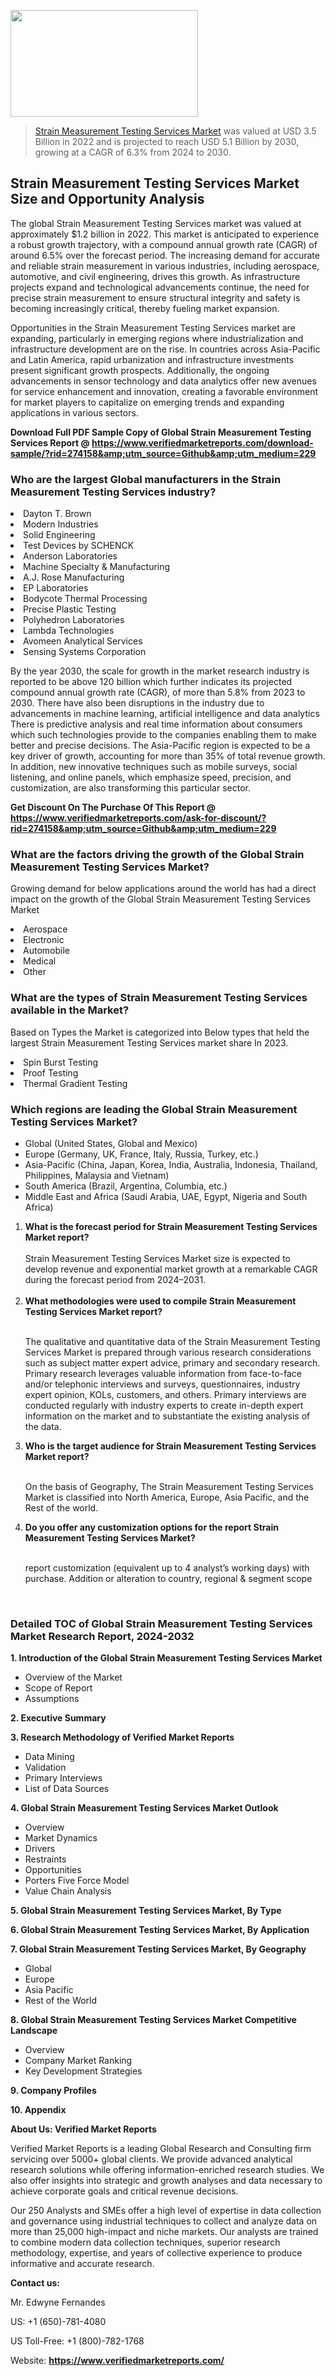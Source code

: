<img src="https://ffe5etoiles.com/wp-content/uploads/2024/12/MST1-300x171.png" alt="" width="300" height="171" class="alignnone size-medium wp-image-20088" /><blockquote><p><p><a href="https://www.verifiedmarketreports.com/download-sample/?rid=274158&utm_source=Github&utm_medium=229" target="_blank">Strain Measurement Testing Services Market</a> was valued at USD 3.5 Billion in 2022 and is projected to reach USD 5.1 Billion by 2030, growing at a CAGR of 6.3% from 2024 to 2030.</p></blockquote><p><h2>Strain Measurement Testing Services Market Size and Opportunity Analysis</h2> <p>The global Strain Measurement Testing Services market was valued at approximately $1.2 billion in 2022. This market is anticipated to experience a robust growth trajectory, with a compound annual growth rate (CAGR) of around 6.5% over the forecast period. The increasing demand for accurate and reliable strain measurement in various industries, including aerospace, automotive, and civil engineering, drives this growth. As infrastructure projects expand and technological advancements continue, the need for precise strain measurement to ensure structural integrity and safety is becoming increasingly critical, thereby fueling market expansion.</p> <p>Opportunities in the Strain Measurement Testing Services market are expanding, particularly in emerging regions where industrialization and infrastructure development are on the rise. In countries across Asia-Pacific and Latin America, rapid urbanization and infrastructure investments present significant growth prospects. Additionally, the ongoing advancements in sensor technology and data analytics offer new avenues for service enhancement and innovation, creating a favorable environment for market players to capitalize on emerging trends and expanding applications in various sectors.</p> </p><p class=""><strong>Download Full PDF Sample Copy of Global Strain Measurement Testing Services Report @ <a href="https://www.verifiedmarketreports.com/download-sample/?rid=274158&amp;utm_source=Github&amp;utm_medium=229" target="_blank">https://www.verifiedmarketreports.com/download-sample/?rid=274158&amp;utm_source=Github&amp;utm_medium=229</a></strong></p><h3 id="" class="">Who are the largest Global manufacturers in the Strain Measurement Testing Services industry?</h3><p><li>Dayton T. Brown</li><li> Modern Industries</li><li> Solid Engineering</li><li> Test Devices by SCHENCK</li><li> Anderson Laboratories</li><li> Machine Specialty & Manufacturing</li><li> A.J. Rose Manufacturing</li><li> EP Laboratories</li><li> Bodycote Thermal Processing</li><li> Precise Plastic Testing</li><li> Polyhedron Laboratories</li><li> Lambda Technologies</li><li> Avomeen Analytical Services</li><li> Sensing Systems Corporation</li></p><div class=""><div class="" dir="" data-message-author-role="" data-message-id="" data-message-model-slug=""><div class=""><div class=""><div class=""><div class="" dir="" data-message-author-role="" data-message-id="" data-message-model-slug=""><div class=""><div class=""><p>By the year 2030, the scale for growth in the market research industry is reported to be above 120 billion which further indicates its projected compound annual growth rate (CAGR), of more than 5.8% from 2023 to 2030. There have also been disruptions in the industry due to advancements in machine learning, artificial intelligence and data analytics There is predictive analysis and real time information about consumers which such technologies provide to the companies enabling them to make better and precise decisions. The Asia-Pacific region is expected to be a key driver of growth, accounting for more than 35% of total revenue growth. In addition, new innovative techniques such as mobile surveys, social listening, and online panels, which emphasize speed, precision, and customization, are also transforming this particular sector.</p><p><strong>Get Discount On The Purchase Of This Report @&nbsp; <a href="https://www.verifiedmarketreports.com/ask-for-discount/?rid=274158&amp;utm_source=Github&amp;utm_medium=229" target="_blank">https://www.verifiedmarketreports.com/ask-for-discount/?rid=274158&amp;utm_source=Github&amp;utm_medium=229</a></strong></p></div></div></div></div></div></div></div></div><h3 id="" class="">What are the factors driving the growth of the Global Strain Measurement Testing Services Market?</h3><p id="" class="">Growing demand for below applications around the world has had a direct impact on the growth of the Global Strain Measurement Testing Services Market</p><p id="" class=""><li>Aerospace</li><li> Electronic</li><li> Automobile</li><li> Medical</li><li> Other</li></p><h3 id="" class="">What are the types of Strain Measurement Testing Services available in the Market?</h3><p id="" class="">Based on Types the Market is categorized into Below types that held the largest Strain Measurement Testing Services market share In 2023.</p><p id="" class=""><li>Spin Burst Testing</li><li> Proof Testing</li><li> Thermal Gradient Testing</li></p><h3 id="" class="">Which regions are leading the Global Strain Measurement Testing Services Market?</h3><ul><li>Global (United States, Global and Mexico)</li><li>Europe (Germany, UK, France, Italy, Russia, Turkey, etc.)</li><li>Asia-Pacific (China, Japan, Korea, India, Australia, Indonesia, Thailand, Philippines, Malaysia and Vietnam)</li><li>South America (Brazil, Argentina, Columbia, etc.)</li><li>Middle East and Africa (Saudi Arabia, UAE, Egypt, Nigeria and South Africa)</li></ul><p><ol><li><strong>What is the forecast period for Strain Measurement Testing Services Market report?<br /></strong><br /><span data-sheets-root="1" data-sheets-value="{&quot;1&quot;:2,&quot;2&quot;:&quot;XXXX size is expected to develop revenue and exponential market growth at a remarkable CAGR during the forecast period from 2024&ndash;2030.&quot;}" data-sheets-userformat="{&quot;2&quot;:12674,&quot;4&quot;:{&quot;1&quot;:2,&quot;2&quot;:16776960},&quot;10&quot;:2,&quot;11&quot;:0,&quot;15&quot;:&quot;Arial&quot;,&quot;16&quot;:12}">Strain Measurement Testing Services Market size is expected to develop revenue and exponential market growth at a remarkable CAGR during the forecast period from 2024&ndash;2031.</span><br /><br /></li><li><strong>What methodologies were used to compile Strain Measurement Testing Services Market report?<br /><br /></strong><p>The qualitative and quantitative data of the&nbsp;Strain Measurement Testing Services Market is prepared through various research considerations such as subject matter expert advice, primary and secondary research. Primary research leverages valuable information from face-to-face and/or telephonic interviews and surveys, questionnaires, industry expert opinion, KOLs, customers, and others. Primary interviews are conducted regularly with industry experts to create in-depth expert information on the market and to substantiate the existing analysis of the data.&nbsp;</p></li><li><strong>Who is the target audience for Strain Measurement Testing Services Market report?<br /><br /></strong><p>On the basis of Geography, The&nbsp;Strain Measurement Testing Services Market is classified into North America, Europe, Asia Pacific, and the Rest of the world.</p></li><li><strong>Do you offer any customization options for the report Strain Measurement Testing Services Market?<br /><br /></strong><p>report customization (equivalent up to 4 analyst&rsquo;s working days) with purchase. Addition or alteration to country, regional &amp; segment scope</p><p>&nbsp;</p></li></ol></p><h3 id="" class="">Detailed TOC of Global Strain Measurement Testing Services Market Research Report, 2024-2032</h3><p id="" class=""><strong>1. Introduction of the Global Strain Measurement Testing Services Market</strong></p><ul><li>Overview of the Market</li><li>Scope of Report</li><li>Assumptions</li></ul><p id="" class=""><strong>2. Executive Summary</strong></p><p id="" class=""><strong>3. Research Methodology of&nbsp;Verified Market Reports</strong></p><ul><li>Data Mining</li><li>Validation</li><li>Primary Interviews</li><li>List of Data Sources</li></ul><p id="" class=""><strong>4. Global Strain Measurement Testing Services Market Outlook</strong></p><ul><li>Overview</li><li>Market Dynamics</li><li>Drivers</li><li>Restraints</li><li>Opportunities</li><li>Porters Five Force Model</li><li>Value Chain Analysis</li></ul><p id="" class=""><strong>5. Global Strain Measurement Testing Services Market, By&nbsp;Type</strong></p><p id="" class=""><strong>6. Global Strain Measurement Testing Services Market, By Application</strong></p><p id="" class=""><strong>7. Global Strain Measurement Testing Services Market, By Geography</strong></p><ul><li>Global</li><li>Europe</li><li>Asia Pacific</li><li>Rest of the World</li></ul><p id="" class=""><strong>8. Global Strain Measurement Testing Services Market Competitive Landscape</strong></p><ul><li>Overview</li><li>Company Market Ranking</li><li>Key Development Strategies</li></ul><p id="" class=""><strong>9. Company Profiles</strong></p><p id="" class=""><strong>10. Appendix</strong></p><p id="" class=""><strong>About Us: Verified Market Reports</strong></p><p id="" class="">Verified Market Reports is a leading Global Research and Consulting firm servicing over 5000+ global clients. We provide advanced analytical research solutions while offering information-enriched research studies. We also offer insights into strategic and growth analyses and data necessary to achieve corporate goals and critical revenue decisions.</p><p id="" class="">Our 250 Analysts and SMEs offer a high level of expertise in data collection and governance using industrial techniques to collect and analyze data on more than 25,000 high-impact and niche markets. Our analysts are trained to combine modern data collection techniques, superior research methodology, expertise, and years of collective experience to produce informative and accurate research.</p><p id="" class=""><strong>Contact us:</strong></p><p id="" class="">Mr. Edwyne Fernandes</p><p id="" class="">US: +1 (650)-781-4080</p><p id="" class="">US Toll-Free: +1 (800)-782-1768</p><p id="" class="">Website: <a target="" data-test-app-aware-link=""><strong>https://www.verifiedmarketreports.com/</strong></a></p>
